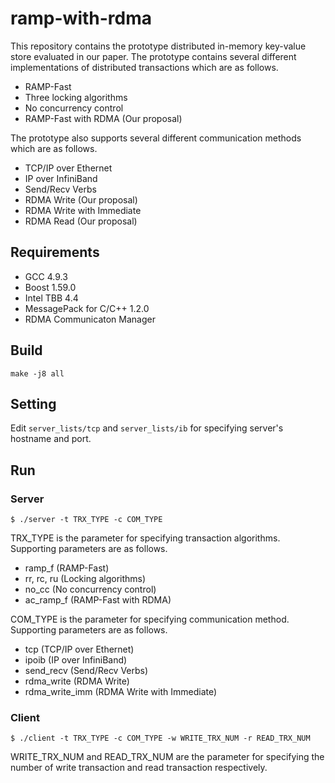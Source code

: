 # ramp-with-rdma
This repository contains the prototype distributed in-memory key-value store evaluated in our paper. 
The prototype contains several different implementations of distributed transactions which are as follows.
- RAMP-Fast
- Three locking algorithms
- No concurrency control
- RAMP-Fast with RDMA (Our proposal)

The prototype also supports several different communication methods which are as follows.
- TCP/IP over Ethernet
- IP over InfiniBand
- Send/Recv Verbs
- RDMA Write (Our proposal)
- RDMA Write with Immediate 
- RDMA Read (Our proposal)

## Requirements
- GCC 4.9.3
- Boost 1.59.0
- Intel TBB 4.4
- MessagePack for C/C++ 1.2.0
- RDMA Communicaton Manager

## Build
`make -j8 all`

## Setting
Edit `server_lists/tcp` and `server_lists/ib` for specifying server's hostname and port.

## Run
### Server
```
$ ./server -t TRX_TYPE -c COM_TYPE
```
TRX_TYPE is the parameter for specifying transaction algorithms. Supporting parameters are as follows.
- ramp_f (RAMP-Fast)
- rr, rc, ru (Locking algorithms)
- no_cc (No concurrency control)
- ac_ramp_f (RAMP-Fast with RDMA)

COM_TYPE is the parameter for specifying communication method. Supporting parameters are as follows.
- tcp (TCP/IP over Ethernet)
- ipoib (IP over InfiniBand)
- send_recv (Send/Recv Verbs)
- rdma_write (RDMA Write)
- rdma_write_imm (RDMA Write with Immediate)

### Client
```
$ ./client -t TRX_TYPE -c COM_TYPE -w WRITE_TRX_NUM -r READ_TRX_NUM
```

WRITE_TRX_NUM and READ_TRX_NUM are the parameter for specifying the number of write transaction and read transaction respectively.